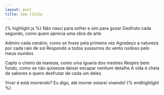 ```yaml
---
layout: post
title: Sem título
---
```


{% highlight js %}
Não nasci para sofrer
e sim para gozar
Desfruto cada segundo, como quem aprecia uma obra de arte

Admiro cada cenário, como se fosse pela primeira vez
Agradeço a natureza por cada raio de sol
Respondo a todos sussurros do vento ruidoso pelo meus ouvidos

Capto o cheiro da maresia, como uma iguaria dos mestres
Respiro bem fundo, como se não quisesse deixar escapar nenhum detalhe
A vida é cheia de sabores e quero desfrutar de cada um deles

Viver é está morrendo? Eu digo, até morrer estarei vivendo!
{% endhighlight %}

